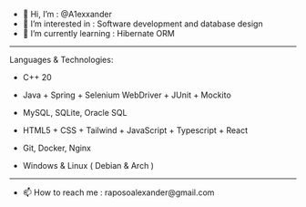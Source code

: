 - 👋 Hi, I’m : @A1exxander
- 👀 I’m interested in : Software development and database design
- 🌱 I’m currently learning : Hibernate ORM
<hr>
Languages & Technologies:

- C++ 20

- Java + Spring + Selenium WebDriver + JUnit + Mockito

- MySQL, SQLite, Oracle SQL
 
- HTML5 + CSS + Tailwind + JavaScript + Typescript + React

- Git, Docker, Nginx

- Windows & Linux ( Debian & Arch )
<hr>
<ul>
 <li> 📫 How to reach me : raposoalexander@gmail.com </li>
<ul>
<!---
A1exxander/A1exxander is a ✨ special ✨ repository because its `README.md` (this file) appears on your GitHub profile.
You can click the Preview link to take a look at your changes.
--->
